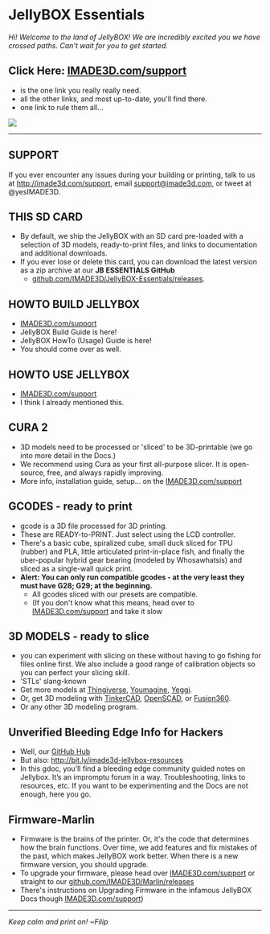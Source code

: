 # JellyBOX Essentials

_Hi! Welcome to the land of JellyBOX!_
_We are incredibly excited you we have crossed paths. Can't wait for you to get started._

## Click Here: [IMADE3D.com/support](http://IMADE3D.com/support)
- is the one link you really really need.
- all the other links, and most up-to-date, you'll find there.
 - one link to rule them all...

![](http://i.imgur.com/SOItnvE.png)

<hr>

## SUPPORT
If you ever encounter any issues during your building or printing, talk to us at http://imade3d.com/support, email support@imade3d.com, or tweet at @yesIMADE3D.

<div class="page-break"></div>

## THIS SD CARD
- By default, we ship the JellyBOX with an SD card pre-loaded with a selection of 3D models, ready-to-print files, and links to documentation and additional downloads.
- If you ever lose or delete this card, you can download the latest version as a zip archive at our **JB ESSENTIALS GitHub**
  -  [github.com/IMADE3D/JellyBOX-Essentials/releases](https://github.com/IMADE3D/JellyBOX-Essentials/releases).

## HOWTO BUILD JELLYBOX
- [IMADE3D.com/support](http://IMADE3D.com/support)
- JellyBOX Build Guide is here!
- JellyBOX HowTo (Usage) Guide is here!
- You should come over as well.

## HOWTO USE JELLYBOX
- [IMADE3D.com/support](http://IMADE3D.com/support)
- I think I already mentioned this.

## CURA 2
- 3D models need to be processed or 'sliced' to be 3D-printable (we go into more detail in the Docs.)
- We recommend using Cura as your first all-purpose slicer. It is open-source, free, and always rapidly improving.
- More info, installation guide, setup... on the [IMADE3D.com/support](http://IMADE3D.com/support)

## GCODES - ready to print
- gcode is a 3D file processed for 3D printing.
- These are READY-to-PRINT. Just select using the LCD controller.
- There's a basic cube, spiralized cube, small duck sliced for TPU (rubber) and PLA, little articulated print-in-place fish, and finally the uber-popular hybrid gear bearing (modeled by Whosawhatsis) and sliced as a single-wall quick print.
- **Alert: You can only run compatible gcodes - at the very least they must have G28; G29; at the beginning.**
  - All gcodes sliced with our presets are compatible.
  - (If you don't know what this means, head over to [IMADE3D.com/support](http://IMADE3D.com/support) and take it slow

<div class="page-break"></div>

## 3D MODELS - ready to slice
  - you can experiment with slicing on these without having to go fishing for files online first. We also include a good range of calibration objects so you can perfect your slicing skill.
  - 'STLs' slang-known
  - Get more models at [Thingiverse](http://www.thingiverse.com/), [Youmagine](https://www.youmagine.com/), [Yeggi](http://www.yeggi.com/).
  - Or, get 3D modeling with [TinkerCAD](https://www.tinkercad.com/), [OpenSCAD](http://www.openscad.org/), or [Fusion360](http://www.autodesk.com/products/fusion-360/overview).
  - Or any other 3D modeling program.

## Unverified Bleeding Edge Info for Hackers
- Well, our [GitHub Hub](https://github.com/IMADE3D)
- But also: http://bit.ly/imade3d-jellybox-resources
 - In this gdoc, you’ll find a bleeding edge community guided notes on Jellybox. It’s an impromptu forum in a way. Troubleshooting, links to resources, etc. If you want to be experimenting and the Docs are not enough, here you go.

## Firmware-Marlin
- Firmware is the brains of the printer. Or, it's the code that determines how the brain functions. Over time, we add features and fix mistakes of the past, which makes JellyBOX work better. When there is a new firmware version, you should upgrade.
- To upgrade your firmware, please head over [IMADE3D.com/support](http://IMADE3D.com/support) or straight to our [github.com/IMADE3D/Marlin/releases](https://github.com/IMADE3D/Marlin/releases)
- There's instructions on Upgrading Firmware in the infamous JellyBOX Docs though [IMADE3D.com/support](http://IMADE3D.com/support))

<hr>

_Keep calm and print on!_
_~Filip_
